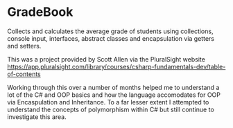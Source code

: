 # GradeBook
Collects and calculates the average grade of students using collections, console input, interfaces, abstract classes and encapsulation via getters and setters.

This was a project provided by Scott Allen via the PluralSight website https://app.pluralsight.com/library/courses/csharp-fundamentals-dev/table-of-contents

Working through this over a number of months helped me to understand a lot of the C# and OOP basics and how the language accomodates for OOP via Encaspulation and Inheritance. To a far lesser extent I attempted to understand the concepts of polymorphism within C# but still continue to investigate this area.
